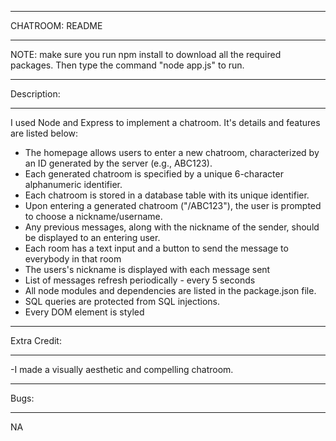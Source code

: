 ****************
CHATROOM: README
****************

NOTE: make sure you run npm install to download all the required packages. Then type the command "node app.js" to run.

************
Description:
************
I used Node and Express to implement a chatroom. It's details and features are listed below:

- The homepage  allows users to enter a new chatroom, characterized by an ID generated by the server (e.g., ABC123).
- Each generated chatroom is specified by a unique 6-character alphanumeric identifier.
- Each chatroom is stored in a database table with its unique identifier.
- Upon entering a generated chatroom ("/ABC123"), the user is prompted to choose a nickname/username.
- Any previous messages, along with the nickname of the sender, should be displayed to an entering user.
- Each room has a text input and a button to send the message to everybody in that room
- The users's nickname is displayed with each message sent
- List of messages refresh periodically - every 5 seconds
- All node modules and dependencies are listed in the package.json file.
- SQL queries are protected from SQL injections.
- Every DOM element is styled

*************
Extra Credit:
*************
-I made a visually aesthetic and compelling chatroom.

*****
Bugs:
*****
NA
